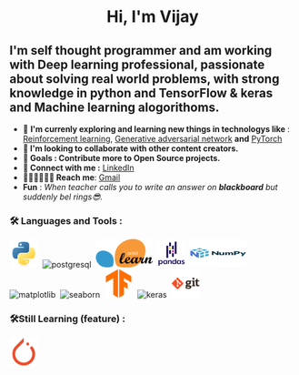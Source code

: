 <h1 align="center">
    Hi, I'm Vijay
</h1>
<h2> I'm self thought programmer and am working with Deep learning professional, passionate about solving real world problems, with strong knowledge in python and TensorFlow & keras and Machine learning alogorithoms.</h2>

- 📖 **I'm currenly exploring and learning new things in technologys like** : [Reinforcement learning](https://en.wikipedia.org/wiki/Reinforcement_learning),  [Generative adversarial network](https://en.wikipedia.org/wiki/Generative_adversarial_network) **and** [PyTorch](https://pytorch.org/)
- **👀 I'm looking to collaborate with other content creators.**
- **🥅 Goals : Contribute more to Open Source projects.**
- **🤝 Connect with me :** [LinkedIn](www.linkedin.com/in/vijayaggidi)
- **👬👩🏾‍🤝‍🧑🏼 Reach me**: [Gmail]( vzay1999@gmail.com)
- **Fun** : *When teacher calls you to write an answer on **blackboard** but suddenly bel rings😎.* 


### 🛠 Languages and Tools :
<div>
  <img src="https://github.com/devicons/devicon/blob/master/icons/python/python-original.svg" title="python" alt="python" width="50" height="50"/>&nbsp;
  <img src="https://user-images.githubusercontent.com/25181517/117208740-bfb78400-adf5-11eb-97bb-09072b6bedfc.png" title="postgresql" alt="postgresql" width="70" height="50"/>&nbsp;
  <img src="https://github.com/scikit-learn/scikit-learn/blob/main/doc/logos/1280px-scikit-learn-logo.png" title="scikit-learn" alt="scikit-learn" width="100" height="50"/>&nbsp;
  <img src="https://github.com/devicons/devicon/blob/master/icons/pandas/pandas-original-wordmark.svg" title="pandas" alt="pandas" width="50" height="50"/>&nbsp;
  <img src="https://github.com/devicons/devicon/blob/master/icons/numpy/numpy-original-wordmark.svg" title="numpy" alt="numpy" width="100" height="50"/>&nbsp;
   <img src="https://matplotlib.org/3.1.0/_static/logo2.png" title="matplotlib" alt="matplotlib" width="150" height="70"/>&nbsp;
  <img src="https://seaborn.pydata.org/_images/logo-wide-lightbg.svg" title="seaborn" alt="seaborn" width="100" height="100"/>&nbsp;
  <img src="https://github.com/devicons/devicon/blob/master/icons/tensorflow/tensorflow-original.svg" title="tensorflow" alt="tensorflow" width="50" height="50"/>&nbsp;
  <img src="https://camo.githubusercontent.com/906e661107a3bc03104ca5d88336d1f4b0e80fdcac65efaf7904041d371c747f/68747470733a2f2f73332e616d617a6f6e6177732e636f6d2f6b657261732e696f2f696d672f6b657261732d6c6f676f2d323031382d6c617267652d313230302e706e67" title="keras" alt="keras" width="120" height="50"/>&nbsp;
  <img src="https://github.com/devicons/devicon/blob/master/icons/git/git-original-wordmark.svg" title="Git" alt="Git" width="50" height="50"/>
 
</div>


### 🛠Still Learning (feature) :

<div>
  <img src="https://github.com/devicons/devicon/blob/master/icons/pytorch/pytorch-original.svg" title="pytorch" alt="pytorch" width="50" height="50"/>&nbsp;
  </div>

<!--
**mrvzay/mrvzay** is a ✨ _special_ ✨ repository because its `README.md` (this file) appears on your GitHub profile.

Here are some ideas to get you started:

- 
- 🌱 I’m currently learning ...
- 👯 I’m looking to collaborate on ...
- 🤔 I’m looking for help with ...
- 💬 Ask me about ...
- 📫 How to reach me: ...
- 😄 Pronouns: ...
- ⚡ Fun fact: ...
-->
